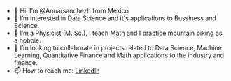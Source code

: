 - 👋 Hi, I’m @Anuarsanchezh from Mexico
- 👀 I’m interested in Data Science and it's applications to Bussiness and Science.
- 🌱 I’m a Physicist (M. Sc.), I teach Math and I practice mountain biking as a hobbie.
- 💞️ I’m looking to collaborate in projects related to Data Science, Machine Learning, Quantitative Finance and Math applications to the industry and finance.
- 📫 How to reach me: [LinkedIn](https://www.linkedin.com/in/anuarsanchez/)

<!---
Anuarsanchezh/Anuarsanchezh is a ✨ special ✨ repository because its `README.md` (this file) appears on your GitHub profile.
You can click the Preview link to take a look at your changes.
--->

